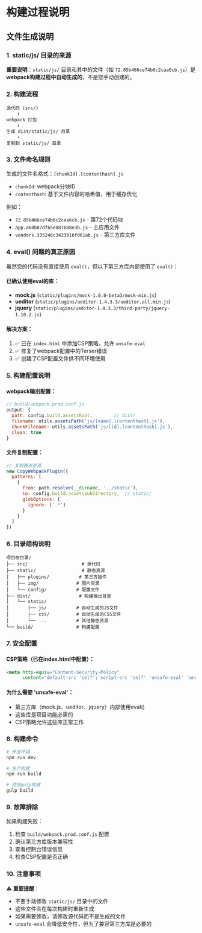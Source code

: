 # 构建过程说明

## 文件生成说明

### 1. static/js/ 目录的来源

**重要说明**：`static/js/` 目录和其中的文件（如 `72.85b466ce74b6c2caa6cb.js`）是 **webpack构建过程中自动生成的**，不是您手动创建的。

### 2. 构建流程

```
源代码 (src/)
    ↓
webpack 打包
    ↓
生成 dist/static/js/ 目录
    ↓
复制到 static/js/ 目录
```

### 3. 文件命名规则

生成的文件名格式：`[chunkId].[contenthash].js`

- `chunkId`: webpack分块ID
- `contenthash`: 基于文件内容的哈希值，用于缓存优化

例如：
- `72.85b466ce74b6c2caa6cb.js` - 第72个代码块
- `app.a68b07df65e087608e3b.js` - 主应用文件
- `vendors.335246c3423916fd61ab.js` - 第三方库文件

### 4. eval() 问题的真正原因

虽然您的代码没有直接使用 `eval()`，但以下第三方库内部使用了 `eval()`：

#### 已确认使用eval的库：
- **mock.js** (`static/plugins/mock-1.0.0-beta3/mock-min.js`)
- **ueditor** (`static/plugins/ueditor-1.4.3.3/ueditor.all.min.js`)
- **jquery** (`static/plugins/ueditor-1.4.3.3/third-party/jquery-1.10.2.js`)

#### 解决方案：
1. ✅ 已在 `index.html` 中添加CSP策略，允许 `unsafe-eval`
2. ✅ 修复了webpack配置中的Terser错误
3. ✅ 创建了CSP配置文件供不同环境使用

### 5. 构建配置说明

#### webpack输出配置：
```javascript
// build/webpack.prod.conf.js
output: {
  path: config.build.assetsRoot,        // dist/
  filename: utils.assetsPath('js/[name].[contenthash].js'),
  chunkFilename: utils.assetsPath('js/[id].[contenthash].js'),
  clean: true
}
```

#### 文件复制配置：
```javascript
// 复制静态资源
new CopyWebpackPlugin({
  patterns: [
    {
      from: path.resolve(__dirname, '../static'),
      to: config.build.assetsSubDirectory,  // static/
      globOptions: {
        ignore: ['.*']
      }
    }
  ]
})
```

### 6. 目录结构说明

```
项目根目录/
├── src/                    # 源代码
├── static/                 # 静态资源
│   ├── plugins/           # 第三方插件
│   ├── img/              # 图片资源
│   └── config/           # 配置文件
├── dist/                  # 构建输出目录
│   └── static/
│       ├── js/           # 自动生成的JS文件
│       ├── css/          # 自动生成的CSS文件
│       └── ...           # 其他静态资源
└── build/                # 构建配置
```

### 7. 安全配置

#### CSP策略（已在index.html中配置）：
```html
<meta http-equiv="Content-Security-Policy"
      content="default-src 'self'; script-src 'self' 'unsafe-eval' 'unsafe-inline' data: blob:; ...">
```

#### 为什么需要 'unsafe-eval'：
- 第三方库（mock.js、ueditor、jquery）内部使用eval()
- 这些库是项目功能必需的
- CSP策略允许这些库正常工作

### 8. 构建命令

```bash
# 开发环境
npm run dev

# 生产构建
npm run build

# 使用gulp构建
gulp build
```

### 9. 故障排除

如果构建失败：
1. 检查 `build/webpack.prod.conf.js` 配置
2. 确认第三方库版本兼容性
3. 查看控制台错误信息
4. 检查CSP配置是否正确

### 10. 注意事项

⚠️ **重要提醒**：
- 不要手动修改 `static/js/` 目录中的文件
- 这些文件会在每次构建时重新生成
- 如果需要修改，请修改源代码而不是生成的文件
- `unsafe-eval` 会降低安全性，但为了兼容第三方库是必要的
